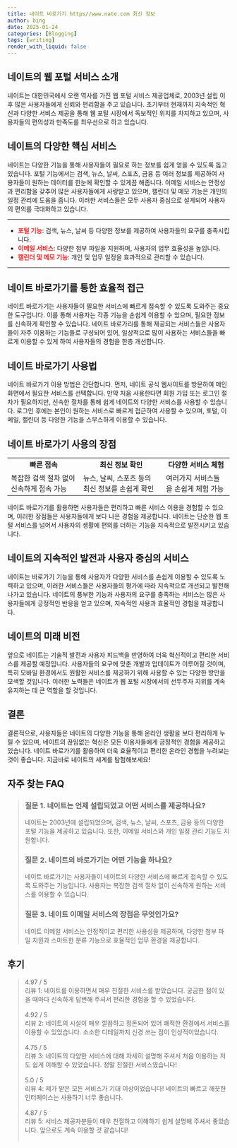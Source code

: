 ```yaml
---
title: 네이트 바로가기 https//www.nate.com 최신 정보
author: bing
date: 2025-01-24
categories: [Blogging]
tags: [writing]
render_with_liquid: false
---
```



<h2 id='네이트 소개'>네이트의 웹 포털 서비스 소개</h2>

<p>네이트는 대한민국에서 오랜 역사를 가진 웹 포털 서비스 제공업체로, 2003년 설립 이후 많은 사용자들에게 신뢰와 편리함을 주고 있습니다. 초기부터 현재까지 지속적인 혁신과 다양한 서비스 제공을 통해 웹 포털 시장에서 독보적인 위치를 차지하고 있으며, 사용자들의 편의성과 만족도를 최우선으로 하고 있습니다.</p>

<h2 id='네이트의 핵심 서비스'>네이트의 다양한 핵심 서비스</h2>

<p>네이트는 다양한 기능을 통해 사용자들이 필요로 하는 정보를 쉽게 얻을 수 있도록 돕고 있습니다. 포털 기능에서는 검색, 뉴스, 날씨, 스포츠, 금융 등 여러 정보를 제공하여 사용자들이 원하는 데이터를 한눈에 확인할 수 있게끔 해줍니다. 이메일 서비스는 안정성과 편리함을 갖추어 많은 사용자들에게 사랑받고 있으며, 캘린더 및 메모 기능은 개인의 일정 관리에 도움을 줍니다. 이러한 서비스들은 모두 사용자 중심으로 설계되어 사용자의 편의를 극대화하고 있습니다.</p>

<hr />

<ul>
    <li><b><span style="color: #ee2323;">포털 기능</span></b>: 검색, 뉴스, 날씨 등 다양한 정보를 제공하여 사용자들의 요구를 충족시킵니다.</li>
    <li><b><span style="color: #ee2323;">이메일 서비스</span></b>: 다양한 첨부 파일을 지원하며, 사용자의 업무 효율성을 높입니다.</li>
    <li><b><span style="color: #ee2323;">캘린더 및 메모 기능</span></b>: 개인 및 업무 일정을 효과적으로 관리할 수 있습니다.</li>
</ul>

<hr />

<h2 id='네이트 바로가기의 중요성'>네이트 바로가기를 통한 효율적 접근</h2>

<p>네이트 바로가기는 사용자들이 필요한 서비스에 빠르게 접속할 수 있도록 도와주는 중요한 도구입니다. 이를 통해 사용자는 각종 기능을 손쉽게 이용할 수 있으며, 필요한 정보를 신속하게 확인할 수 있습니다. 네이트 바로가리를 통해 제공되는 서비스들은 사용자들이 자주 이용하는 기능들로 구성되어 있어, 일상적으로 많이 사용하는 서비스들을 빠르게 이용할 수 있게 하여 사용자들의 경험을 한층 개선합니다.</p>

<h2 id='네이트 바로가기 사용법'>네이트 바로가기 사용법</h2>

<p>네이트 바로가기 이용 방법은 간단합니다. 먼저, 네이트 공식 웹사이트를 방문하여 메인 화면에서 필요한 서비스를 선택합니다. 만약 처음 사용한다면 회원 가입 또는 로그인 절차가 필요하지만, 신속한 절차를 통해 쉽게 네이트의 다양한 서비스를 사용할 수 있습니다. 로그인 후에는 본인이 원하는 서비스로 빠르게 접근하여 사용할 수 있으며, 포털, 이메일, 캘린더 등 다양한 기능을 스무스하게 이용할 수 있습니다.</p>

<h2 id='네이트 바로가기의 장점'>네이트 바로가기 사용의 장점</h2>

<table>
    <tr>
        <td style="text-align: center; height: 17px;"><b>빠른 접속</b></td>
        <td style="text-align: center; height: 17px;"><b>최신 정보 확인</b></td>
        <td style="text-align: center; height: 17px;"><b>다양한 서비스 체험</b></td>
    </tr>
    <tr>
        <td>복잡한 검색 절차 없이 신속하게 접속 가능</td>
        <td>뉴스, 날씨, 스포츠 등의 최신 정보를 손쉽게 확인</td>
        <td>여러가지 서비스들을 손쉽게 체험 가능</td>
    </tr>
</table>

<p>네이트 바로가기를 활용하면 사용자들은 편리하고 빠른 서비스 이용을 경험할 수 있으며, 이러한 장점들은 사용자들에게 보다 나은 경험을 제공합니다. 네이트는 단순한 웹 포털 서비스를 넘어서 사용자의 생활에 편의를 더하는 기능을 지속적으로 발전시키고 있습니다.</p>

<h2 id='마무리'>네이트의 지속적인 발전과 사용자 중심의 서비스</h2>

<p>네이트는 바로가기 기능을 통해 사용자가 다양한 서비스를 손쉽게 이용할 수 있도록 노력하고 있으며, 이러한 서비스들은 사용자들의 평가에 따라 지속적으로 개선되고 발전해 나가고 있습니다. 네이트의 풍부한 기능과 사용자의 요구를 충족하는 서비스는 많은 사용자들에게 긍정적인 반응을 얻고 있으며, 지속적인 사용과 효율적인 경험을 제공합니다.</p>

<h2 id='네이트의 미래'>네이트의 미래 비전</h2>

<p>앞으로 네이트는 기술적 발전과 사용자 피드백을 반영하여 더욱 혁신적이고 편리한 서비스를 제공할 예정입니다. 사용자들의 요구에 맞춘 개발과 업데이트가 이루어질 것이며, 특히 모바일 환경에서도 원활한 서비스를 제공하기 위해 사용할 수 있는 다양한 방안을 모색할 것입니다. 이러한 노력들은 네이트가 웹 포털 시장에서의 선두주자 지위를 계속 유지하는 데 큰 역할을 할 것입니다.</p>

<h2 id='결론'>결론</h2>

<p>결론적으로, 사용자들은 네이트의 다양한 기능을 통해 온라인 생활을 보다 편리하게 누릴 수 있으며, 네이트의 끊임없는 혁신은 모든 이용자들에게 긍정적인 경험을 제공하고 있습니다. 네이트 바로가기를 활용하여 더욱 효율적이고 편리한 온라인 경험을 누려보는 것이 좋습니다. 지금바로 네이트의 세계를 탐험해보세요!</p>


<h2 id='자주_찾는_FAQ'>자주 찾는 FAQ</h2>
<div itemscope="" itemtype="https://schema.org/FAQPage"> 
<blockquote> 
<div itemscope="" itemprop="mainEntity" itemtype="https://schema.org/Question"> 
<h3 itemprop="name">질문 1. 네이트는 언제 설립되었고 어떤 서비스를 제공하나요?</h3> 
<div itemscope="" itemprop="acceptedAnswer" itemtype="https://schema.org/Answer"> 
<span itemprop="text"> 
<p>네이트는 2003년에 설립되었으며, 검색, 뉴스, 날씨, 스포츠, 금융 등의 다양한 포털 기능을 제공하고 있습니다. 또한, 이메일 서비스와 개인 일정 관리 기능도 지원합니다.</p> 
</span> 
</div> 
</div> 

<div itemscope="" itemprop="mainEntity" itemtype="https://schema.org/Question"> 
<h3 itemprop="name">질문 2. 네이트의 바로가기는 어떤 기능을 하나요?</h3> 
<div itemscope="" itemprop="acceptedAnswer" itemtype="https://schema.org/Answer"> 
<span itemprop="text"> 
<p>네이트 바로가기는 사용자들이 네이트의 다양한 서비스에 빠르게 접속할 수 있도록 도와주는 기능입니다. 사용자는 복잡한 검색 절차 없이 신속하게 원하는 서비스를 이용할 수 있습니다.</p> 
</span> 
</div> 
</div> 

<div itemscope="" itemprop="mainEntity" itemtype="https://schema.org/Question"> 
<h3 itemprop="name">질문 3. 네이트 이메일 서비스의 장점은 무엇인가요?</h3> 
<div itemscope="" itemprop="acceptedAnswer" itemtype="https://schema.org/Answer"> 
<span itemprop="text"> 
<p>네이트 이메일 서비스는 안정적이고 편리한 사용성을 제공하며, 다양한 첨부 파일 지원과 스마트한 분류 기능으로 효율적인 업무 환경을 제공합니다.</p> 
</span> 
</div> 
</div> 

</blockquote> 
</div>
<h2 id='후기'>후기</h2>
<div itemscope itemtype="https://schema.org/Product">
  <blockquote>
  <div itemprop="review" itemscope itemtype="https://schema.org/Review">
      <div itemprop="reviewRating" itemscope itemtype="https://schema.org/Rating"> <span itemprop="ratingValue">4.97</span> / <span itemprop="bestRating">5</span> </div>
      <span itemprop="reviewBody">리뷰 1: 네이트를 이용하면서 매우 친절한 서비스를 받았습니다. 궁금한 점이 있을 때마다 신속하게 답변해 주셔서 편리한 경험을 할 수 있었습니다.</span>
  </div>
  <br>
  <div itemprop="review" itemscope itemtype="https://schema.org/Review">
      <div itemprop="reviewRating" itemscope itemtype="https://schema.org/Rating"> <span itemprop="ratingValue">4.92</span> / <span itemprop="bestRating">5</span> </div>
      <span itemprop="reviewBody">리뷰 2: 네이트의 시설이 매우 깔끔하고 정돈되어 있어 쾌적한 환경에서 서비스를 이용할 수 있었습니다. 소소한 디테일까지 신경 쓰는 점이 인상적이었습니다.</span>
  </div>
  <br>
  <div itemprop="review" itemscope itemtype="https://schema.org/Review">
      <div itemprop="reviewRating" itemscope itemtype="https://schema.org/Rating"> <span itemprop="ratingValue">4.75</span> / <span itemprop="bestRating">5</span> </div>
      <span itemprop="reviewBody">리뷰 3: 네이트의 다양한 서비스에 대해 자세히 설명해 주셔서 처음 이용하는 저도 쉽게 이해할 수 있었습니다. 정말 친절한 서비스였습니다!</span>
  </div>
  <br>
  <div itemprop="review" itemscope itemtype="https://schema.org/Review">
      <div itemprop="reviewRating" itemscope itemtype="https://schema.org/Rating"> <span itemprop="ratingValue">5.0</span> / <span itemprop="bestRating">5</span> </div>
      <span itemprop="reviewBody">리뷰 4: 제가 받은 모든 서비스가 기대 이상이었습니다! 네이트의 빠르고 깨끗한 인터페이스는 사용하기 너무 좋습니다.</span>
  </div>
  <br>
  <div itemprop="review" itemscope itemtype="https://schema.org/Review">
      <div itemprop="reviewRating" itemscope itemtype="https://schema.org/Rating"> <span itemprop="ratingValue">4.87</span> / <span itemprop="bestRating">5</span> </div>
      <span itemprop="reviewBody">리뷰 5: 서비스 제공자분들이 매우 친절하고 이해하기 쉽게 설명해 주셔서 좋았습니다. 앞으로도 계속 이용할 것 같습니다!</span>
  </div>
  <br>
  </blockquote>
</div>
